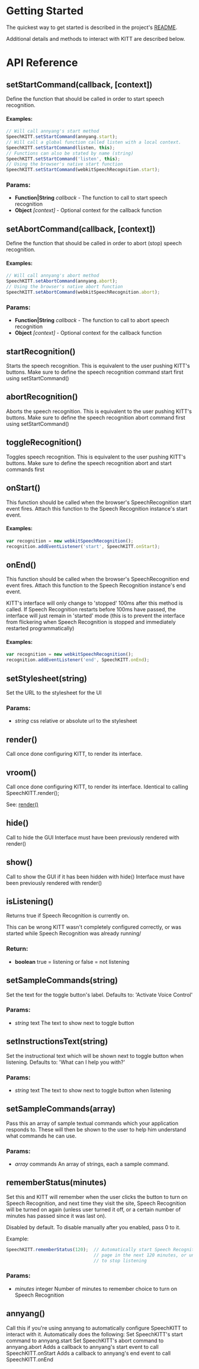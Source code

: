 

<!-- Start src/speechkitt.js -->

# Getting Started

The quickest way to get started is described in the project's [README](https://github.com/TalAter/SpeechKITT/blob/master/README.md).

Additional details and methods to interact with KITT are described below.

# API Reference

## setStartCommand(callback, [context])

Define the function that should be called in order to start speech recognition.

#### Examples:
````javascript
// Will call annyang's start method
SpeechKITT.setStartCommand(annyang.start);
// Will call a global function called listen with a local context.
SpeechKITT.setStartCommand(listen, this);
// Functions can also be stated by name (string)
SpeechKITT.setStartCommand('listen', this);
// Using the browser's native start function
SpeechKITT.setStartCommand(webkitSpeechRecognition.start);
````

### Params:

* **Function|String** *callback* - The function to call to start speech recognition
* **Object** *[context]* - Optional context for the callback function

## setAbortCommand(callback, [context])

Define the function that should be called in order to abort (stop) speech recognition.

#### Examples:
````javascript
// Will call annyang's abort method
SpeechKITT.setAbortCommand(annyang.abort);
// Using the browser's native abort function
SpeechKITT.setAbortCommand(webkitSpeechRecognition.abort);
````

### Params:

* **Function|String** *callback* - The function to call to abort speech recognition
* **Object** *[context]* - Optional context for the callback function

## startRecognition()

Starts the speech recognition. This is equivalent to the user pushing KITT's buttons.
Make sure to define the speech recognition command start first using setStartCommand()

## abortRecognition()

Aborts the speech recognition. This is equivalent to the user pushing KITT's buttons.
Make sure to define the speech recognition abort command first using setStartCommand()

## toggleRecognition()

Toggles speech recognition. This is equivalent to the user pushing KITT's buttons.
Make sure to define the speech recognition abort and start commands first

## onStart()

This function should be called when the browser's SpeechRecognition start event fires.
Attach this function to the Speech Recognition instance's start event.

#### Examples:
````javascript
var recognition = new webkitSpeechRecognition();
recognition.addEventListener('start', SpeechKITT.onStart);
````

## onEnd()

This function should be called when the browser's SpeechRecognition end event fires.
Attach this function to the Speech Recognition instance's end event.

KITT's interface will only change to 'stopped' 100ms after this method is called.
If Speech Recognition restarts before 100ms have passed, the interface will just remain
in 'started' mode (this is to prevent the interface from flickering when Speech
Recognition is stopped and immediately restarted programmatically)

#### Examples:
````javascript
var recognition = new webkitSpeechRecognition();
recognition.addEventListener('end', SpeechKITT.onEnd);
````

## setStylesheet(string)

Set the URL to the stylesheet for the UI

### Params:

* *string* css relative or absolute url to the stylesheet

## render()

Call once done configuring KITT, to render its interface.

## vroom()

Call once done configuring KITT, to render its interface.
Identical to calling SpeechKITT.render();

See: [render()](#render)

## hide()

Call to hide the GUI
Interface must have been previously rendered with render()

## show()

Call to show the GUI if it has been hidden with hide()
Interface must have been previously rendered with render()

## isListening()

Returns true if Speech Recognition is currently on.

This can be wrong KITT wasn't completely configured correctly, or was started
while Speech Recognition was already running/

### Return:

* **boolean** true = listening or false = not listening

## setSampleCommands(string)

Set the text for the toggle button's label.
Defaults to: 'Activate Voice Control'

### Params:

* *string* text The text to show next to toggle button

## setInstructionsText(string)

Set the instructional text which will be shown next to toggle button when listening.
Defaults to: 'What can I help you with?'

### Params:

* *string* text The text to show next to toggle button when listening

## setSampleCommands(array)

Pass this an array of sample textual commands which your application responds to.
These will then be shown to the user to help him understand what commands he can use.

### Params:

* *array* commands An array of strings, each a sample command.

## rememberStatus(minutes)

Set this and KITT will remember when the user clicks the button to turn on Speech Recognition, and next time
they visit the site, Speech Recognition will be turned on again (unless user turned it off, or a certain number
of minutes has passed since it was last on).

Disabled by default. To disable manually after you enabled, pass 0 to it.

Example:
````javascript
SpeechKITT.rememberStatus(120);  // Automatically start Speech Recognition for any consecutive visit to this
                                 // page in the next 120 minutes, or until the user has clicked the button
                                 // to stop listening
````

### Params:

* *minutes* integer Number of minutes to remember choice to turn on Speech Recognition

## annyang()

Call this if you're using annyang to automatically configure SpeechKITT to interact with it.
Automatically does the following:
Set SpeechKITT's start command to annyang.start
Set SpeechKITT's abort command to annyang.abort
Adds a callback to annyang's start event to call SpeechKITT.onStart
Adds a callback to annyang's end   event to call SpeechKITT.onEnd

<!-- End src/speechkitt.js -->

